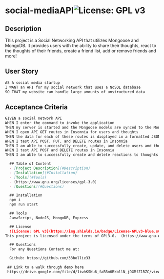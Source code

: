 # social-mediaAPI![License: GPL v3](https://img.shields.io/badge/License-GPLv3-blue.svg)
  ## Description
  This project is a Social Networking API that utilizes Mongoose and MongoDB. It provides users with the ability to share their thoughts, react to the thoughts of their friends, create a friend list, add or remove friends and more!


## User Story

```md
AS A social media startup
I WANT an API for my social network that uses a NoSQL database
SO THAT my website can handle large amounts of unstructured data
```

## Acceptance Criteria

```md
GIVEN a social network API
WHEN I enter the command to invoke the application
THEN my server is started and the Mongoose models are synced to the MongoDB database
WHEN I open API GET routes in Insomnia for users and thoughts
THEN the data for each of these routes is displayed in a formatted JSON
WHEN I test API POST, PUT, and DELETE routes in Insomnia
THEN I am able to successfully create, update, and delete users and thoughts in my database
WHEN I test API POST and DELETE routes in Insomnia
THEN I am able to successfully create and delete reactions to thoughts and add and remove friends to a user’s friend list

  ## Table of Content
  - [Project Description](#Description)
  - [Installation](#Installation)
  - [Tools](#Tools)
  - (https://www.gnu.org/licenses/gpl-3.0)
  - [Questions](#Questions)

  ## Installation
  npm i 
  npm run start

  ## Tools
  JavaScript, NodeJS, MongoDB, Express

  ## License 
  ![License: GPL v3](https://img.shields.io/badge/License-GPLv3-blue.svg)
This project is licensed under the terms of GPL3.0.  (https://www.gnu.org/licenses/gpl-3.0)

  ## Questions
  For any Questions Contact me at: 

  Github: https://github.com/33hollie33 
 
 ## Link to a walk through demo here
 https://drive.google.com/file/d/1iwhKSKu6_faBBm6RkbllN_jDGMfZ1RZC/view

